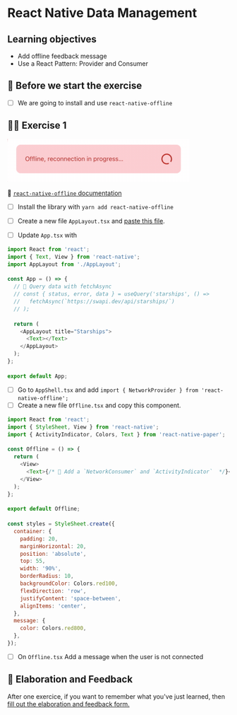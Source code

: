 # React Native Data Management

## Learning objectives

- Add offline feedback message
- Use a React Pattern: Provider and Consumer

## 🥑 Before we start the exercise

- [ ] We are going to install and use `react-native-offline`

## 🤸‍♀️ Exercise 1

![Offline Example](https://raw.githubusercontent.com/reactgraphqlacademy/twitter-clone-native/master/src/exercice/05/offline-example.gif)

🥑 [`react-native-offline` documentation](https://github.com/rgommezz/react-native-offline)

- [ ] Install the library with `yarn add react-native-offline`

- [ ] Create a new file `AppLayout.tsx` and [paste this file](https://raw.githubusercontent.com/flexbox/react-native-workshop/main/challenges/react-native-data-management/AppLayout.tsx).
- [ ] Update `App.tsx` with

```javascript
import React from 'react';
import { Text, View } from 'react-native';
import AppLayout from './AppLayout';

const App = () => {
  // 🥑 Query data with fetchAsync
  // const { status, error, data } = useQuery('starships', () =>
  //   fetchAsync(`https://swapi.dev/api/starships/`)
  // );

  return (
    <AppLayout title="Starships">
      <Text></Text>
    </AppLayout>
  );
};

export default App;
```

- [ ] Go to `AppShell.tsx` and add `import { NetworkProvider } from 'react-native-offline';`
- [ ] Create a new file `Offline.tsx` and copy this component.
```javascript
import React from 'react';
import { StyleSheet, View } from 'react-native';
import { ActivityIndicator, Colors, Text } from 'react-native-paper';

const Offline = () => {
  return (
    <View>
      <Text>{/* 🥑 Add a `NetworkConsumer` and `ActivityIndicator`  */}</Text>
    </View>
  );
};

export default Offline;

const styles = StyleSheet.create({
  container: {
    padding: 20,
    marginHorizontal: 20,
    position: 'absolute',
    top: 55,
    width: '90%',
    borderRadius: 10,
    backgroundColor: Colors.red100,
    flexDirection: 'row',
    justifyContent: 'space-between',
    alignItems: 'center',
  },
  message: {
    color: Colors.red800,
  },
});
```
- [ ] On `Offline.tsx` Add a message when the user is not connected

## 🏅 Elaboration and Feedback

<div>
<span>After one exercice, if you want to remember what you've just learned, then </span>
<a rel="noopener noreferrer" target="_blank" href="https://airtable.com/shrBuZqOJL5UeLLF1?prefill_Name=React+Native+Data+Management&prefill_Exercice=1">
  fill out the elaboration and feedback form.
</a>
</div>

